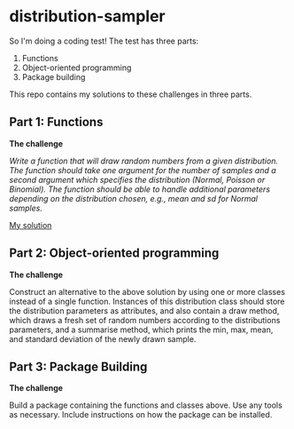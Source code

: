 # distribution-sampler

So I'm doing a coding test! The test has three parts:

1. Functions
2. Object-oriented programming
3. Package building

This repo contains my solutions to these challenges in three parts.

## Part 1: Functions

**The challenge**  

*Write a function that will draw random numbers from a given distribution. The function should take one argument for the number of samples and a second argument which specifies the distribution (Normal, Poisson or Binomial). The function should be able to handle additional parameters depending on the distribution chosen, e.g., mean and sd for Normal samples.*

[My solution](http://nbviewer.jupyter.org/github/Tommo565/distribution-sampler/blob/master/1.%20Programming%20-%20Functions.ipynb)

## Part 2: Object-oriented programming

**The challenge**

Construct an alternative to the above solution by using one or more classes instead of a single function.
Instances of this distribution class should store the distribution parameters as attributes, and also contain a draw method, which draws a fresh set of random numbers according to the distributions parameters, and a summarise method, which prints the min, max, mean, and standard deviation of the newly drawn sample.

## Part 3: Package Building

**The challenge** 

Build a package containing the functions and classes above. Use any tools as necessary. Include instructions on how the package can be installed.

